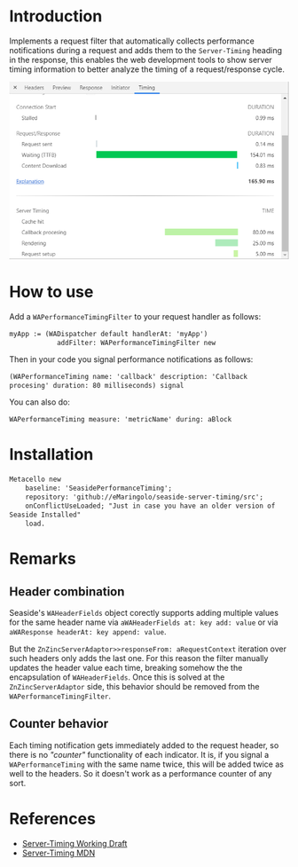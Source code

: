 # Introduction
Implements a request filter that automatically collects performance notifications
during a request and adds them to the `Server-Timing` heading in the response, this enables the web development tools to show server timing information to
better analyze the timing of a request/response cycle.


![Server Timing Screenshot](img/server-timing-screenshot.png)



# How to use

Add a `WAPerformanceTimingFilter` to your request handler as follows:

```smalltalk
myApp := (WADispatcher default handlerAt: 'myApp')
            addFilter: WAPerformanceTimingFilter new
```

Then in your code you signal performance notifications as follows:

```smalltalk
(WAPerformanceTiming name: 'callback' description: 'Callback procesing' duration: 80 milliseconds) signal
```

You can also do:

```smalltalk
WAPerformanceTiming measure: 'metricName' during: aBlock
```

# Installation

```smalltalk
Metacello new
	baseline: 'SeasidePerformanceTiming';
	repository: 'github://eMaringolo/seaside-server-timing/src';
	onConflictUseLoaded; "Just in case you have an older version of Seaside Installed"
	load.
```


# Remarks

## Header combination

Seaside's `WAHeaderFields` object corectly supports adding multiple values for the same header name via `aWAHeaderFields at: key add: value` or via `aWAResponse headerAt: key append: value`.

But the `ZnZincServerAdaptor>>responseFrom: aRequestContext` iteration over such headers only adds the last one. For this reason the filter manually updates the header value each time, breaking somehow the the encapsulation of `WAHeaderFields`. Once this is solved at the `ZnZincServerAdaptor` side, this behavior should be removed from the `WAPerformanceTimingFilter`.

## Counter behavior
Each timing notification gets immediately added to the request header, so there is no _"counter"_ functionality of each indicator. It is, if you signal a `WAPerformanceTiming` with the same name twice, this will be added twice as well to the headers. So it doesn't work as a performance counter of any sort.

# References

* [Server-Timing Working Draft](https://www.w3.org/TR/server-timing/)
* [Server-Timing MDN](https://developer.mozilla.org/en-US/docs/Web/HTTP/Headers/Server-Timing)
